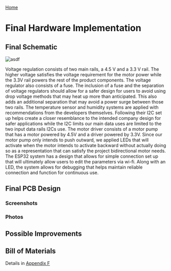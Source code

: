 [Home](/index.md)


# **Final Hardware Implementation**
## Final Schematic

![asdf](https://github.com/Team-309-Weather-Station/EGR314-Spring2024-Team309.github.io/assets/157083379/d5491f57-bf2c-41ee-8ec9-2ceee4ae5f34)


Voltage regulation consists of two main rails, a 4.5 V and a 3.3 V rail. The higher voltage satisfies the voltage requirement for the motor power while the 3.3V rail powers the rest of the product components. The voltage regulator also consists of a fuse. The inclusion of a fuse and the separation of voltage regulators should allow for a safer design for users to avoid using drop voltage methods that may heat up more than anticipated. This also adds an additional separation that may avoid a power surge between those two rails.
The temperature sensor and humidity systems are applied with recommendations from the developers themselves. Following their I2C set up helps create a closer resemblance to the intended company design for safer applications while the I2C limits our main data uses are limited to the two input data rails I2Cs use.
The motor driver consists of a motor pump that has a motor powered by 4.5V and a driver powered by 3.3V. Since our motor pump only intends to push outward, we applied LEDs that will activate when the motor intends to activate backward without actually doing so as a representation that can satisfy the project bidirectional motor needs.
The ESP32 system has a design that allows for simple connection set up that will ultimately allow users to edit the parameters via wi-fi. Along with an LED, the system allows for debugging that helps maintain reliable connection and function for continuous use.

## Final PCB Design
### Screenshots

### Photos

## Possible Improvements

## Bill of Materials

Details in [Appendix F](/Appendix_F.md)
